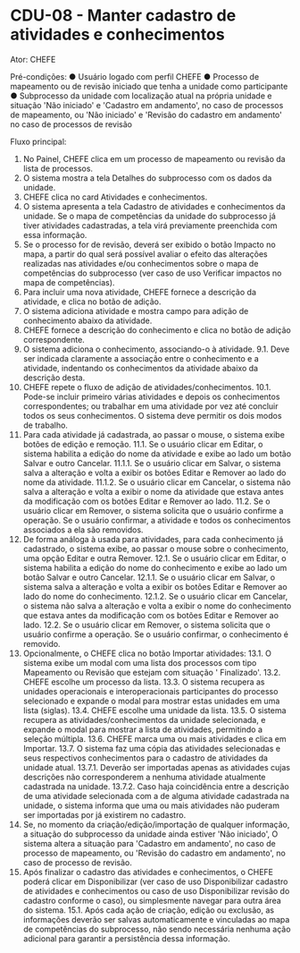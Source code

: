 # CDU-08 - Manter cadastro de atividades e conhecimentos

Ator: CHEFE

Pré-condições:
● Usuário logado com perfil CHEFE
● Processo de mapeamento ou de revisão iniciado que tenha a unidade como participante
● Subprocesso da unidade com localização atual na própria unidade e situação 'Não iniciado' e 'Cadastro em andamento',
no caso de processos de mapeamento, ou 'Não iniciado' e 'Revisão do cadastro em andamento' no caso de processos de
revisão

Fluxo principal:

1. No Painel, CHEFE clica em um processo de mapeamento ou revisão da lista de processos.
2. O sistema mostra a tela Detalhes do subprocesso com os dados da unidade.
3. CHEFE clica no card Atividades e conhecimentos.
4. O sistema apresenta a tela Cadastro de atividades e conhecimentos da unidade. Se o mapa de competências da unidade do
   subprocesso já tiver atividades cadastradas, a tela virá previamente preenchida com essa informação.
5. Se o processo for de revisão, deverá ser exibido o botão Impacto no mapa, a partir do qual será possível avaliar o
   efeito das alterações realizadas nas atividades e/ou conhecimentos sobre o mapa de competências do subprocesso (ver
   caso de uso Verificar impactos no mapa de competências).
6. Para incluir uma nova atividade, CHEFE fornece a descrição da atividade, e clica no botão de adição.
7. O sistema adiciona atividade e mostra campo para adição de conhecimento abaixo da atividade.
8. CHEFE fornece a descrição do conhecimento e clica no botão de adição correspondente.
9. O sistema adiciona o conhecimento, associando-o à atividade.
   9.1. Deve ser indicada claramente a associação entre o conhecimento e a atividade, indentando os conhecimentos da
   atividade abaixo da descrição desta.
10. CHEFE repete o fluxo de adição de atividades/conhecimentos.
    10.1. Pode-se incluir primeiro várias atividades e depois os conhecimentos correspondentes; ou trabalhar em uma
    atividade por vez até concluir todos os seus conhecimentos. O sistema deve permitir os dois modos de trabalho.
11. Para cada atividade já cadastrada, ao passar o mouse, o sistema exibe botões de edição e remoção.
    11.1. Se o usuário clicar em Editar, o sistema habilita a edição do nome da atividade e exibe ao lado um botão
    Salvar e outro Cancelar.
    11.1.1. Se o usuário clicar em Salvar, o sistema salva a alteração e volta a exibir os botões Editar e Remover ao
    lado do nome da atividade.
    11.1.2. Se o usuário clicar em Cancelar, o sistema não salva a alteração e volta a exibir o nome da atividade que
    estava antes da modificação com os botões Editar e Remover ao lado.
    11.2. Se o usuário clicar em Remover, o sistema solicita que o usuário confirme a operação. Se o usuário confirmar,
    a atividade e todos os conhecimentos associados a ela são removidos.
12. De forma análoga à usada para atividades, para cada conhecimento já cadastrado, o sistema exibe, ao passar o mouse
    sobre o conhecimento, uma opção Editar e outra Remover.
    12.1. Se o usuário clicar em Editar, o sistema habilita a edição do nome do conhecimento e exibe ao lado um botão
    Salvar e outro Cancelar.
    12.1.1. Se o usuário clicar em Salvar, o sistema salva a alteração e volta a exibir os botões Editar e Remover ao
    lado do nome do conhecimento.
    12.1.2. Se o usuário clicar em Cancelar, o sistema não salva a alteração e volta a exibir o nome do conhecimento que
    estava antes da modificação com os botões Editar e Remover ao lado.
    12.2. Se o usuário clicar em Remover, o sistema solicita que o usuário confirme a operação. Se o usuário confirmar,
    o conhecimento é removido.
13. Opcionalmente, o CHEFE clica no botão Importar atividades:
    13.1. O sistema exibe um modal com uma lista dos processos com tipo Mapeamento ou Revisão que estejam com situação '
    Finalizado'.
    13.2. CHEFE escolhe um processo da lista.
    13.3. O sistema recupera as unidades operacionais e interoperacionais participantes do processo selecionado e
    expande o modal para mostrar estas unidades em uma lista (siglas).
    13.4. CHEFE escolhe uma unidade da lista.
    13.5. O sistema recupera as atividades/conhecimentos da unidade selecionada, e expande o modal para mostrar a lista
    de atividades, permitindo a seleção múltipla.
    13.6. CHEFE marca uma ou mais atividades e clica em Importar.
    13.7. O sistema faz uma cópia das atividades selecionadas e seus respectivos conhecimentos para o cadastro de
    atividades da unidade atual.
    13.7.1. Deverão ser importadas apenas as atividades cujas descrições não corresponderem a nenhuma atividade
    atualmente cadastrada na unidade.
    13.7.2. Caso haja coincidência entre a descrição de uma atividade selecionada com a de alguma atividade cadastrada
    na unidade, o sistema informa que uma ou mais atividades não puderam ser importadas por já existirem no cadastro.
14. Se, no momento da criação/edição/importação de qualquer informação, a situação do subprocesso da unidade ainda
    estiver 'Não iniciado', O sistema altera a situação para 'Cadastro em andamento', no caso de processo de mapeamento,
    ou 'Revisão do cadastro em andamento', no caso de processo de revisão.
15. Após finalizar o cadastro das atividades e conhecimentos, o CHEFE poderá clicar em Disponibilizar (ver caso de uso
    Disponibilizar cadastro de atividades e conhecimentos ou caso de uso Disponibilizar revisão do cadastro conforme o
    caso), ou simplesmente navegar para outra área do sistema.
    15.1. Após cada ação de criação, edição ou exclusão, as informações deverão ser salvas automaticamente e vinculadas
    ao mapa de competências do subprocesso, não sendo necessária nenhuma ação adicional para garantir a persistência
    dessa informação.